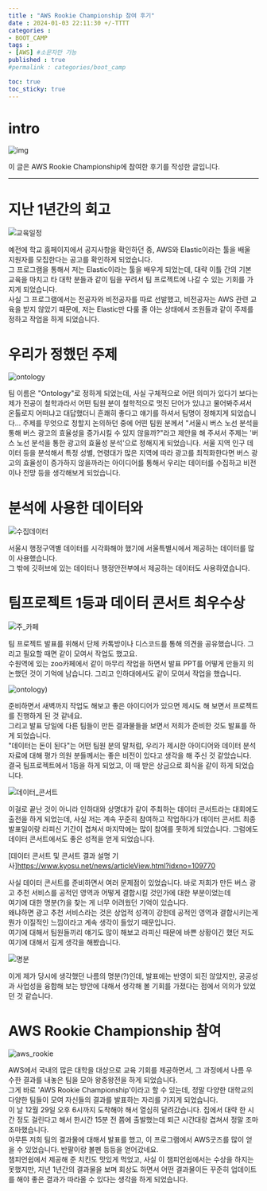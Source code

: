 ```yaml
---
title : "AWS Rookie Championship 참여 후기"
date : 2024-01-03 22:11:30 +/-TTTT
categories : 
- BOOT_CAMP
tags : 
- [AWS] #소문자만 가능
published : true
#permalink : categories/boot_camp

toc: true
toc_sticky: true
---
```


# intro

![img](https://www.google.com/url?sa=i&url=https%3A%2F%2Fappmaster.io%2Fko%2Fblog%2Faws-amazon-web-seobiseuran-mueosibnigga&psig=AOvVaw28WZL76v553fLkaeGsfzky&ust=1704355440073000&source=images&cd=vfe&opi=89978449&ved=0CBEQjRxqFwoTCPjR_fbgwIMDFQAAAAAdAAAAABAH)

이 글은 AWS Rookie Championship에 참여한 후기를 작성한 글입니다.    

--------------

# 지난 1년간의 회고

![교육일정](https://github.com/sk-choi/sk-choi.github.io/assets/80041090/5b0d7e4b-bc59-4e14-952a-631370ccdbf7)

예전에 학교 홈페이지에서 공지사항을 확인하던 중, AWS와 Elastic이라는 툴을 배울 지원자를 모집한다는 공고를 확인하게 되었습니다.   
그 프로그램을 통해서 저는 Elastic이라는 툴을 배우게 되었는데, 대략 이틀 간의 기본 교육을 마치고 타 대학 분들과 같이 팀을 꾸려서 팀 프로젝트에 나갈 수 있는 기회를 가지게 되었습니다.   
사실 그 프로그램에서는 전공자와 비전공자를 따로 선발했고, 비전공자는 AWS 관련 교육을 받지 않았기 때문에, 저는 Elastic만 다룰 줄 아는 상태에서 조원들과 같이 주제를 정하고 작업을 하게 되었습니다.   

# 우리가 정했던 주제

![ontology](https://github.com/sk-choi/sk-choi.github.io/assets/80041090/f8969066-e62d-4306-8066-ab597a6aec72)     

팀 이름은 "Ontology"로 정하게 되었는데, 사실 구체적으로 어떤 의미가 있다기 보다는 제가 전공이 철학과라서 어떤 팀원 분이 철학적으로 멋진 단어가 있냐고 물어봐주셔서 온톨로지 어떠냐고 대답했더니 흔쾌히 좋다고 얘기를 하셔서 팀명이 정해지게 되었습니다...
주제를 무엇으로 정할지 논의하던 중에 어떤 팀원 분께서 "서울시 버스 노선 분석을 통해 버스 광고의 효율성을 증가시킬 수 있지 않을까?"라고 제안을 해 주셔서 주제는 '버스 노선 분석을 통한 광고의 효율성 분석'으로 정해지게 되었습니다. 서울 지역 인구 데이터 등을 분석해서 특정 성별, 연령대가 많은 지역에 따라 광고를 최적화한다면 버스 광고의 효율성이 증가하지 않을까라는 아이디어를 통해서 우리는 데이터를 수집하고 비전이나 전망 등을 생각해보게 되었습니다.   

# 분석에 사용한 데이터와 

![수집데이터](https://github.com/sk-choi/sk-choi.github.io/assets/80041090/ce809e67-f36d-4421-9120-44d38d0d344f)    

서울시 행정구역별 데이터를 시각화해야 했기에 서울특별시에서 제공하는 데이터를 많이 사용했습니다.   
그 밖에 깃허브에 있는 데이터나 행정안전부에서 제공하는 데이터도 사용하였습니다.   

# 팀프로젝트 1등과 데이터 콘서트 최우수상

![주_카페](https://github.com/sk-choi/sk-choi.github.io/assets/80041090/ddc8cbea-e245-4656-b133-06eb12270bb6)   

팀 프로젝트 발표를 위해서 단체 카톡방이나 디스코드를 통해 의견을 공유했습니다. 그리고 필요할 때면 같이 모여서 작업도 했고요.   
수원역에 있는 zoo카페에서 같이 마무리 작업을 하면서 발표 PPT를 어떻게 만들지 의논했던 것이 기억에 남습니다. 그리고 인하대에서도 같이 모여서 작업을 했습니다.

![ontology)](https://github.com/sk-choi/sk-choi.github.io/assets/80041090/a81c878e-3932-49eb-8618-0a1421a2343c)      

준비하면서 새벽까지 작업도 해보고 좋은 아이디어가 있으면 제시도 해 보면서 프로젝트를 진행하게 된 것 같네요.   
그리고 발표 당일에 다른 팀들이 만든 결과물들을 보면서 저희가 준비한 것도 발표를 하게 되었습니다.   
"데이터는 돈이 된다"는 어떤 팀원 분의 말처럼, 우리가 제시한 아이디어와 데이터 분석 자료에 대해 평가 의원 분들께서는 좋은 비전이 있다고 생각을 해 주신 것 같았습니다.   
결국 팀프로젝트에서 1등을 하게 되었고, 이 때 받은 상금으로 회식을 같이 하게 되었습니다.   

![데이터_콘서트](https://github.com/sk-choi/sk-choi.github.io/assets/80041090/df860ff7-dc17-4dbe-a23d-1f16786c7b04)   

이걸로 끝난 것이 아니라 인하대와 상명대가 같이 주최하는 데이터 콘서트라는 대회에도 출전을 하게 되었는데, 사실 저는 계속 꾸준히 참여하고 작업하다가 데이터 콘서트 최종 발표일이랑
라피신 기간이 겹쳐서 마지막에는 많이 참여를 못하게 되었습니다. 그럼에도 데이터 콘서트에서도 좋은 성적을 얻게 되었습니다.    

[데이터 콘서트 및 콘서트 결과 설명 기사]<https://www.kyosu.net/news/articleView.html?idxno=109770>   

사실 데이터 콘서트를 준비하면서 여러 문제점이 있었습니다. 바로 저희가 만든 버스 광고 추천 서비스를 공적인 영역과 어떻게 결합시킬 것인가에 대한 부분이었는데    
여기에 대한 명분(?)을 찾는 게 너무 어려웠던 기억이 있습니다.   
왜냐하면 광고 추천 서비스라는 것은 상업적 성격이 강한데 공적인 영역과 결합시키는게 뭔가 이질적인 느낌이라고 계속 생각이 들었기 때문입니다.   
여기에 대해서 팀원들끼리 얘기도 많이 해보고 라피신 때문에 바쁜 상황이긴 했던 저도 여기에 대해서 깊게 생각을 해봤습니다.   

![명분](https://github.com/sk-choi/sk-choi.github.io/assets/80041090/8b61744f-2f03-4c80-95ae-819cdeb354b6)    

이게 제가 당시에 생각했던 나름의 명분(?)인데, 발표에는 반영이 되진 않았지만, 공공성과 사업성을 융합해 보는 방안에 대해서 생각해 볼 기회를 가졌다는 점에서 의의가 있었던 것 같습니다.   

# AWS Rookie Championship 참여

![aws_rookie](https://github.com/sk-choi/sk-choi.github.io/assets/80041090/1d8c3696-170a-4faf-a498-ff3bb50b0848)    

AWS에서 국내의 많은 대학을 대상으로 교육 기회를 제공하면서, 그 과정에서 나름 우수한 결과를 내놓은 팀을 모아 왕중왕전을 하게 되었습니다.   
그게 바로 'AWS Rookie Championship'이라고 할 수 있는데, 정말 다양한 대학교의 다양한 팀들이 모여 자신들의 결과를 발표하는 자리를 가지게 되었습니다.   
이 날 12월 29일 오후 6시까지 도착해야 해서 열심히 달려갔습니다. 집에서 대략 한 시간 정도 걸린다고 해서 한시간 15분 전 쯤에 출발했는데 퇴근 시간대랑 겹쳐서 정말 조마조마했습니다.     
아무튼 저희 팀의 결과물에 대해서 발표를 했고, 이 프로그램에서 AWS굿즈를 많이 얻을 수 있었습니다. 반팔이랑 볼펜 등등을 얻어갔네요.   
챔피언쉽에서 제공해 준 치킨도 맛있게 먹었고, 사실 이 챔피언쉽에서는 수상을 하지는 못했지만, 지년 1년간의 결과물을 보며 회상도 하면서 어떤 결과물이든 꾸준히 업데이트를 해야
좋은 결과가 따라올 수 있다는 생각을 하게 되었습니다.    

